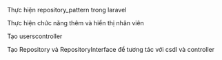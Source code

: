 Thực hiện repository_pattern trong laravel

Thực hiện chức năng thêm và hiển thị nhân viên

Tạo userscontroller

Tạo Repository và RepositoryInterface để tương tác với csdl và controller
